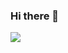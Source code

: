 ### Hi there 👋

<img align="center" src="https://github-readme-stats.vercel.app/api/top-langs/?username=hamare1207&layout=compact&hide_border=true&theme=github_dark" />

